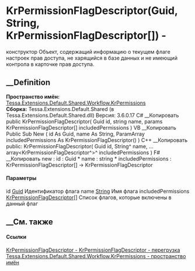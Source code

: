 # KrPermissionFlagDescriptor(Guid, String, KrPermissionFlagDescriptor[]) -
конструктор
Объект, содержащий информацию о текущем флаге настроек прав доступа, не
харящийся в базе данных и не имеющий контрола в карточке прав доступа.
## __Definition
 **Пространство имён:**
[Tessa.Extensions.Default.Shared.Workflow.KrPermissions](N_Tessa_Extensions_Default_Shared_Workflow_KrPermissions.htm)  
 **Сборка:** Tessa.Extensions.Default.Shared (в
Tessa.Extensions.Default.Shared.dll) Версия: 3.6.0.17
C# __Копировать
     public KrPermissionFlagDescriptor(
    	Guid id,
    	string name,
    	params KrPermissionFlagDescriptor[] includedPermissions
    )
VB __Копировать
     Public Sub New ( 
    	id As Guid,
    	name As String,
    	ParamArray includedPermissions As KrPermissionFlagDescriptor()
    )
C++ __Копировать
     public:
    KrPermissionFlagDescriptor(
    	Guid id, 
    	String^ name, 
    	... array<KrPermissionFlagDescriptor^>^ includedPermissions
    )
F# __Копировать
     new : 
            id : Guid * 
            name : string * 
            includedPermissions : KrPermissionFlagDescriptor[] -> KrPermissionFlagDescriptor
#### Параметры
id [Guid](https://learn.microsoft.com/dotnet/api/system.guid)
    Идентификатор флага
name [String](https://learn.microsoft.com/dotnet/api/system.string)
    Имя флага
includedPermissions
[KrPermissionFlagDescriptor](T_Tessa_Extensions_Default_Shared_Workflow_KrPermissions_KrPermissionFlagDescriptor.htm)[]
    Список флагов, которые включены в данный флаг
##  __См. также
#### Ссылки
[KrPermissionFlagDescriptor -
](T_Tessa_Extensions_Default_Shared_Workflow_KrPermissions_KrPermissionFlagDescriptor.htm)
[KrPermissionFlagDescriptor -
перегрузка](Overload_Tessa_Extensions_Default_Shared_Workflow_KrPermissions_KrPermissionFlagDescriptor__ctor.htm)
[Tessa.Extensions.Default.Shared.Workflow.KrPermissions - пространство
имён](N_Tessa_Extensions_Default_Shared_Workflow_KrPermissions.htm)
